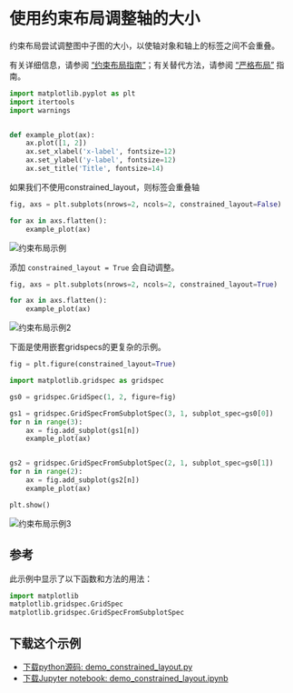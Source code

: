 # 使用约束布局调整轴的大小

约束布局尝试调整图中子图的大小，以使轴对象和轴上的标签之间不会重叠。

有关详细信息，请参阅 [“约束布局指南”](https://matplotlib.org/tutorials/intermediate/constrainedlayout_guide.html)；有关替代方法，请参阅 [“严格布局”](https://matplotlib.org/tutorials/intermediate/tight_layout_guide.html) 指南。

```python
import matplotlib.pyplot as plt
import itertools
import warnings


def example_plot(ax):
    ax.plot([1, 2])
    ax.set_xlabel('x-label', fontsize=12)
    ax.set_ylabel('y-label', fontsize=12)
    ax.set_title('Title', fontsize=14)
```

如果我们不使用constrained_layout，则标签会重叠轴

```python
fig, axs = plt.subplots(nrows=2, ncols=2, constrained_layout=False)

for ax in axs.flatten():
    example_plot(ax)
```

![约束布局示例](https://matplotlib.org/_images/sphx_glr_demo_constrained_layout_001.png)

添加 ``constrained_layout = True`` 会自动调整。

```python
fig, axs = plt.subplots(nrows=2, ncols=2, constrained_layout=True)

for ax in axs.flatten():
    example_plot(ax)
```

![约束布局示例2](https://matplotlib.org/_images/sphx_glr_demo_constrained_layout_002.png)

下面是使用嵌套gridspecs的更复杂的示例。

```python
fig = plt.figure(constrained_layout=True)

import matplotlib.gridspec as gridspec

gs0 = gridspec.GridSpec(1, 2, figure=fig)

gs1 = gridspec.GridSpecFromSubplotSpec(3, 1, subplot_spec=gs0[0])
for n in range(3):
    ax = fig.add_subplot(gs1[n])
    example_plot(ax)


gs2 = gridspec.GridSpecFromSubplotSpec(2, 1, subplot_spec=gs0[1])
for n in range(2):
    ax = fig.add_subplot(gs2[n])
    example_plot(ax)

plt.show()
```

![约束布局示例3](https://matplotlib.org/_images/sphx_glr_demo_constrained_layout_003.png)

## 参考

此示例中显示了以下函数和方法的用法：

```python
import matplotlib
matplotlib.gridspec.GridSpec
matplotlib.gridspec.GridSpecFromSubplotSpec
```

## 下载这个示例
            
- [下载python源码: demo_constrained_layout.py](https://matplotlib.org/_downloads/demo_constrained_layout.py)
- [下载Jupyter notebook: demo_constrained_layout.ipynb](https://matplotlib.org/_downloads/demo_constrained_layout.ipynb)
